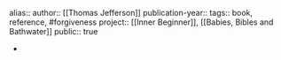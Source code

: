 alias::
author:: [[Thomas Jefferson]] 
publication-year::
tags:: book, reference, #forgiveness 
project:: [[Inner Beginner]], [[Babies, Bibles and Bathwater]] 
public:: true

-